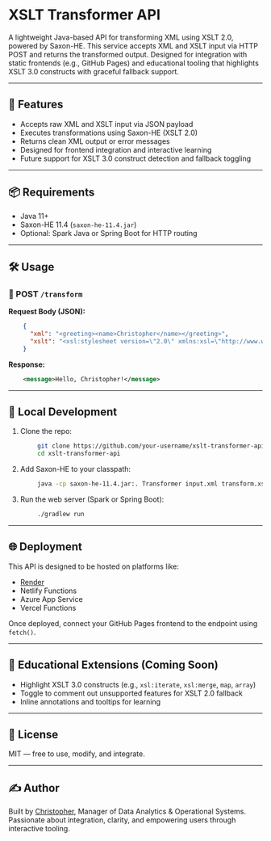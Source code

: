 # XSLT Transformer API

A lightweight Java-based API for transforming XML using XSLT 2.0, powered by Saxon-HE. This service accepts XML and XSLT input via HTTP POST and returns the transformed output. Designed for integration with static frontends (e.g., GitHub Pages) and educational tooling that highlights XSLT 3.0 constructs with graceful fallback support.

---

## 🚀 Features

- Accepts raw XML and XSLT input via JSON payload  
- Executes transformations using Saxon-HE (XSLT 2.0)  
- Returns clean XML output or error messages  
- Designed for frontend integration and interactive learning  
- Future support for XSLT 3.0 construct detection and fallback toggling  

---

## 📦 Requirements

- Java 11+  
- Saxon-HE 11.4 (`saxon-he-11.4.jar`)  
- Optional: Spark Java or Spring Boot for HTTP routing  

---

## 🛠️ Usage

### 🔧 POST `/transform`

**Request Body (JSON):**
```json
    {
      "xml": "<greeting><name>Christopher</name></greeting>",
      "xslt": "<xsl:stylesheet version=\"2.0\" xmlns:xsl=\"http://www.w3.org/1999/XSL/Transform\">...</xsl:stylesheet>"
    }
```
**Response:**
```xml
    <message>Hello, Christopher!</message>
```
---

## 🧪 Local Development

1. Clone the repo:
```bash
        git clone https://github.com/your-username/xslt-transformer-api.git
        cd xslt-transformer-api
```
2. Add Saxon-HE to your classpath:
```bash
        java -cp saxon-he-11.4.jar:. Transformer input.xml transform.xslt output.xml
```
3. Run the web server (Spark or Spring Boot):
```bash
        ./gradlew run
```
---

## 🌐 Deployment

This API is designed to be hosted on platforms like:

- [Render](https://render.com/)  
- Netlify Functions  
- Azure App Service  
- Vercel Functions  

Once deployed, connect your GitHub Pages frontend to the endpoint using `fetch()`.

---

## 🧠 Educational Extensions (Coming Soon)

- Highlight XSLT 3.0 constructs (e.g., `xsl:iterate`, `xsl:merge`, `map`, `array`)  
- Toggle to comment out unsupported features for XSLT 2.0 fallback  
- Inline annotations and tooltips for learning  

---

## 📄 License

MIT — free to use, modify, and integrate.

---

## ✍️ Author

Built by [Christopher](https://your-portfolio-link.com), Manager of Data Analytics & Operational Systems. Passionate about integration, clarity, and empowering users through interactive tooling.
